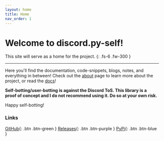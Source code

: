 ```yaml
---
layout: home
title: Home
nav_order: 1
---
```


# Welcome to discord.py-self!
This site will serve as a home for the project.
{: .fs-6 .fw-300 }

---

Here you'll find the documentation, code-snippets, blogs, notes, and everything in between!
Check out the [about](about.html) page to learn more about the project, or read the [docs](docs/)!

**Self-botting/user-botting is against the Discord ToS. This library is a proof of concept and I do not recommend using it. Do so at your own risk.**

Happy self-botting! 


### Links
[GitHub](//github.com/dolfies/discord.py-self){: .btn .btn-green }
[Releases](//github.com/dolfies/discord.py-self/releases){: .btn .btn-purple }
[PyPi](//pypi.org/project/discord.py-self){: .btn .btn-blue }
